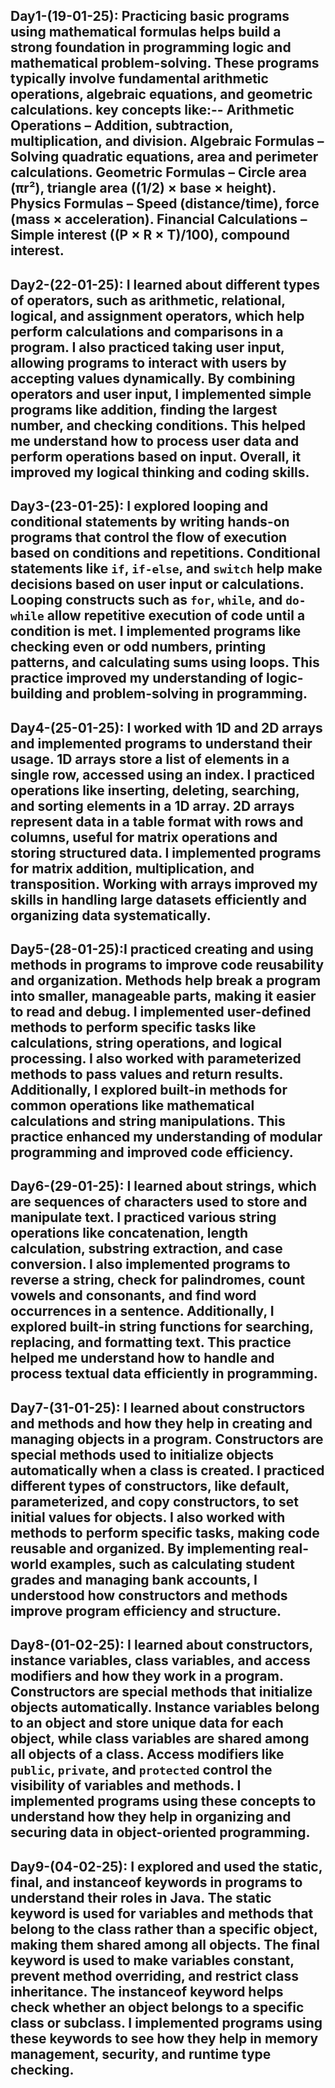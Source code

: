 Day1-(19-01-25): Practicing basic programs using mathematical formulas helps build a strong foundation in programming logic and mathematical problem-solving. These programs typically involve fundamental arithmetic operations, algebraic equations, and geometric calculations.
key concepts like:--
Arithmetic Operations – Addition, subtraction, multiplication, and division.
Algebraic Formulas – Solving quadratic equations, area and perimeter calculations.
Geometric Formulas – Circle area (πr²), triangle area ((1/2) × base × height).
Physics Formulas – Speed (distance/time), force (mass × acceleration).
Financial Calculations – Simple interest ((P × R × T)/100), compound interest.
-------------------------------------------------------------------------------------------------------------------------------------------------------------------------------------------------------------------

Day2-(22-01-25): I learned about different types of operators, such as arithmetic, relational, logical, and assignment operators, which help perform calculations and comparisons in a program. I also practiced taking user input, allowing programs to interact with users by accepting values dynamically. By combining operators and user input, I implemented simple programs like addition, finding the largest number, and checking conditions. This helped me understand how to process user data and perform operations based on input. Overall, it improved my logical thinking and coding skills.
---------------------------------------------------------------------------------------------------------------------------------------------------------------------------------------------------------------------

Day3-(23-01-25): I explored looping and conditional statements by writing hands-on programs that control the flow of execution based on conditions and repetitions. Conditional statements like `if`, `if-else`, and `switch` help make decisions based on user input or calculations. Looping constructs such as `for`, `while`, and `do-while` allow repetitive execution of code until a condition is met. I implemented programs like checking even or odd numbers, printing patterns, and calculating sums using loops. This practice improved my understanding of logic-building and problem-solving in programming.
--------------------------------------------------------------------------------------------------------------------------------------------------------------------------------------------------------------------

Day4-(25-01-25): I worked with 1D and 2D arrays and implemented programs to understand their usage. 1D arrays store a list of elements in a single row, accessed using an index. I practiced operations like inserting, deleting, searching, and sorting elements in a 1D array. 2D arrays represent data in a table format with rows and columns, useful for matrix operations and storing structured data. I implemented programs for matrix addition, multiplication, and transposition. Working with arrays improved my skills in handling large datasets efficiently and organizing data systematically.
--------------------------------------------------------------------------------------------------------------------------------------------------------------------------------------------------------------------

Day5-(28-01-25):I practiced creating and using methods in programs to improve code reusability and organization. Methods help break a program into smaller, manageable parts, making it easier to read and debug. I implemented user-defined methods to perform specific tasks like calculations, string operations, and logical processing. I also worked with parameterized methods to pass values and return results. Additionally, I explored built-in methods for common operations like mathematical calculations and string manipulations. This practice enhanced my understanding of modular programming and improved code efficiency.
---------------------------------------------------------------------------------------------------------------------------------------------------------------------------------------------------------------------

Day6-(29-01-25): I learned about strings, which are sequences of characters used to store and manipulate text. I practiced various string operations like concatenation, length calculation, substring extraction, and case conversion. I also implemented programs to reverse a string, check for palindromes, count vowels and consonants, and find word occurrences in a sentence. Additionally, I explored built-in string functions for searching, replacing, and formatting text. This practice helped me understand how to handle and process textual data efficiently in programming.
--------------------------------------------------------------------------------------------------------------------------------------------------------------------------------------------------------------------


Day7-(31-01-25): I learned about constructors and methods and how they help in creating and managing objects in a program. Constructors are special methods used to initialize objects automatically when a class is created. I practiced different types of constructors, like default, parameterized, and copy constructors, to set initial values for objects. I also worked with methods to perform specific tasks, making code reusable and organized. By implementing real-world examples, such as calculating student grades and managing bank accounts, I understood how constructors and methods improve program efficiency and structure.
--------------------------------------------------------------------------------------------------------------------------------------------------------------------------------------------------------------------


Day8-(01-02-25): I learned about constructors, instance variables, class variables, and access modifiers and how they work in a program. Constructors are special methods that initialize objects automatically. Instance variables belong to an object and store unique data for each object, while class variables are shared among all objects of a class. Access modifiers like `public`, `private`, and `protected` control the visibility of variables and methods. I implemented programs using these concepts to understand how they help in organizing and securing data in object-oriented programming.
--------------------------------------------------------------------------------------------------------------------------------------------------------------------------------------------------------------------


Day9-(04-02-25): I explored and used the static, final, and instanceof keywords in programs to understand their roles in Java. The static keyword is used for variables and methods that belong to the class rather than a specific object, making them shared among all objects. The final keyword is used to make variables constant, prevent method overriding, and restrict class inheritance. The instanceof keyword helps check whether an object belongs to a specific class or subclass. I implemented programs using these keywords to see how they help in memory management, security, and runtime type checking.
--------------------------------------------------------------------------------------------------------------------------------------------------------------------------------------------------------------------


